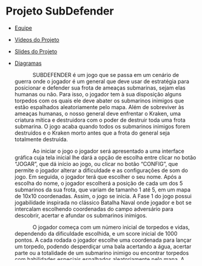 # Projeto SubDefender

* [Equipe](#equipe)
* [Vídeos do Projeto](https://github.com/otavioanovazzi/SubDefender/blob/main/assets/subdefender.mp4)
* [Slides do Projeto](https://github.com/otavioanovazzi/SubDefender/blob/main/assets/SUBDEFENDER.pptx)
* [Diagramas](#diagramas)


  &nbsp;&nbsp;&nbsp;&nbsp;&nbsp;&nbsp;&nbsp;&nbsp;&nbsp;&nbsp;&nbsp;&nbsp;SUBDEFENDER é um jogo que se passa em um cenário de guerra onde o jogador é um general que deve usar de estratégia para posicionar e defender sua frota de ameaças submarinas, sejam elas humanas ou não. Para isso, o jogador tem à sua disposição alguns torpedos com os quais ele deve abater os submarinos inimigos que estão espalhados aleatoriamente pelo mapa. Além de sobreviver às ameaças humanas, o nosso general deve enfrentar o Kraken, uma criatura mítica e destruidora com o poder de destruir toda uma frota submarina. O jogo acaba quando todos os submarinos inimigos forem destruídos e o Kraken morto antes que a frota do general seja totalmente destruída.
  
   &nbsp;&nbsp;&nbsp;&nbsp;&nbsp;&nbsp;&nbsp;&nbsp;&nbsp;&nbsp;&nbsp;&nbsp;Ao iniciar o jogo o jogador será apresentado a uma interface gráfica cuja  tela inicial lhe dará a opção de escolha entre clicar no botão “JOGAR”, que dá início ao jogo, ou clicar no botão “CONFIG”, que permite o jogador alterar a dificuldade e as configurações de som do jogo. Em seguida, o jogador terá que escolher o seu nome. Após a escolha do nome, o jogador escolherá a posição de cada um dos 5 submarinos da sua frota, que variam de tamanho 1 até 5, em um mapa de 10x10 coordenadas. Assim, o jogo se inicia. A  Fase 1 do jogo possui jogabilidade inspirada no clássico Batalha Naval onde jogador e bot se intercalam escolhendo coordenadas do campo adversário para descobrir, acertar e afundar os submarinos inimigos. 
   
   &nbsp;&nbsp;&nbsp;&nbsp;&nbsp;&nbsp;&nbsp;&nbsp;&nbsp;&nbsp;&nbsp;&nbsp;O jogador começa com um número inicial de torpedos e vidas, dependendo da dificuldade escolhida, e um score inicial de 1000 pontos. A cada rodada o jogador escolhe uma coordenada para lançar um torpedo, podendo desperdiçar uma bala acertando a água, acertar parte ou a totalidade de um submarino inimigo ou encontrar torpedos com habilidades especiais espalhados aleatoriamente pelo mapa. A cada submarino inimigo derrubado o jogador recebe novos torpedos, já, se um dos seus submarinos for derrubado, ele possui a possibilidade de sacrificar uma de suas vidas para consertar um submarino afundado. Como o Kraken é uma ameaça não humana que está a solta nos mares, durante alguns momentos da Fase 1 será possível ver alguns de seus tentáculos emergindo tanto do campo do jogador quanto do seu adversário, podendo danificar as partes dos submarinos que estiverem naquelas coordenadas. 
   
   &nbsp;&nbsp;&nbsp;&nbsp;&nbsp;&nbsp;&nbsp;&nbsp;&nbsp;&nbsp;&nbsp;&nbsp;Se o jogador afundar todos os submarinos inimigos antes de ter a sua frota inteira destruída ele avançará para a Fase 2. Nessa fase o jogador enfrentará o Kraken em uma batalha inspirada no clássico Space Defenders do Atari. O jogador deverá desviar dos ataques do Kraken enquanto atira com seus torpedos na criatura (nessa fase o número de torpedos se torna infinito). O jogador ganha o jogo quando mata o Kraken enquanto possui ao menos uma vida sobrando.



# Equipe:
Fernando dos R. S. Filho - 234471

Otavio Anovazzi - 186331

# Vídeos do Projeto
[Vídeo](https://github.com/otavioanovazzi/SubDefender/blob/main/assets/subdefender.mp4)

# Slides do Projeto
[Slides de Apresentação](https://github.com/otavioanovazzi/SubDefender/blob/main/assets/SUBDEFENDER.pptx)

# Diagramas

## Diagrama Geral do Projeto

<!-- ## Diagrama Geral do Componentes

### Componente 

## Detalhamento das Interfaces

# Plano de Exceções 

## Diagrama da hierarquia de exceções

## Descrição das classes de exceção -->

